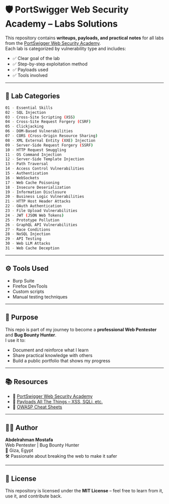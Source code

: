 # 🛡️ PortSwigger Web Security Academy – Labs Solutions

This repository contains **writeups, payloads, and practical notes** for all labs from the [PortSwigger Web Security Academy](https://portswigger.net/web-security).  
Each lab is categorized by vulnerability type and includes:

- ✅ Clear goal of the lab  
- ✅ Step-by-step exploitation method  
- ✅ Payloads used  
- ✅ Tools involved

---

## 📂 Lab Categories

```bash
01 - Essential Skills
02 - SQL Injection
03 - Cross-Site Scripting (XSS)
04 - Cross-Site Request Forgery (CSRF)
05 - Clickjacking
06 - DOM-Based Vulnerabilities
07 - CORS (Cross-Origin Resource Sharing)
08 - XML External Entity (XXE) Injection
09 - Server-Side Request Forgery (SSRF)
10 - HTTP Request Smuggling
11 - OS Command Injection
12 - Server-Side Template Injection
13 - Path Traversal
14 - Access Control Vulnerabilities
15 - Authentication
16 - WebSockets
17 - Web Cache Poisoning
18 - Insecure Deserialization
19 - Information Disclosure
20 - Business Logic Vulnerabilities
21 - HTTP Host Header Attacks
22 - OAuth Authentication
23 - File Upload Vulnerabilities
24 - JWT (JSON Web Tokens)
25 - Prototype Pollution
26 - GraphQL API Vulnerabilities
27 - Race Conditions
28 - NoSQL Injection
29 - API Testing
30 - Web LLM Attacks
31 - Web Cache Deception
```

---

## ⚙️ Tools Used

- Burp Suite  
- Firefox DevTools  
- Custom scripts  
- Manual testing techniques  

---

## 🎯 Purpose

This repo is part of my journey to become a **professional Web Pentester** and **Bug Bounty Hunter**.  
I use it to:
- Document and reinforce what I learn
- Share practical knowledge with others
- Build a public portfolio that shows my progress

---

## 📚 Resources

- 🔗 [PortSwigger Web Security Academy](https://portswigger.net/web-security)  
- 📖 [Payloads All The Things – XSS, SQLi, etc.](https://github.com/swisskyrepo/PayloadsAllTheThings)  
- 🧠 [OWASP Cheat Sheets](https://cheatsheetseries.owasp.org/)  

---

## 👨‍💻 Author

**Abdelrahman Mostafa**  
Web Pentester | Bug Bounty Hunter  
📍 Giza, Egypt  
🛠 Passionate about breaking the web to make it safer

---

## 📜 License

This repository is licensed under the **MIT License** – feel free to learn from it, use it, and contribute back.
